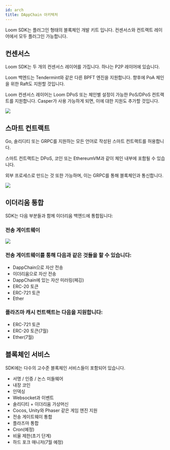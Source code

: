 ```yaml
---
id: arch
title: DAppChain 아키텍처
---
```

Loom SDK는 플러그인 형태의 블록체인 개발 키트 입니다. 컨센서스와 컨트랙트 레이어에서 모두 플러그인 가능합니다.

## 컨센서스

Loom SDK는 두 개의 컨센서스 레이어를 가집니다. 하나는 P2P 레이어에 있습니다.

Loom 백엔드는 Tendermint와 같은 다른 BPFT 엔진을 지원합니다. 향후에 PoA 체인을 위한 Raft도 지원할 것입니다.

Loom 컨센서스 레이어는 Loom DPoS 또는 체인별 설정이 가능한 PoS/DPoS 컨트랙트를 지원합니다. Casper가 사용 가능하게 되면, 이에 대한 지원도 추가할 것입니다.

![](/developers/img/loom-sdk-arch-overview.jpg)

## 스마트 컨트랙트

Go, 솔리디티 또는 GRPC를 지원하는 모든 언어로 작성된 스마트 컨트랙트를 허용합니다.

스마트 컨트랙트는 DPoS, 코인 또는 EthereumVM과 같이 체인 내부에 포함될 수 있습니다.

외부 프로세스로 만드는 것 또한 가능하며, 이는 GRPC를 통해 블록체인과 통신합니다.

![](/developers/img/loom-sdk-arch-contracts.jpg)

## 이더리움 통합

SDK는 다음 부분들과 함께 이더리움 백엔드에 통합됩니다:

### 전송 게이트웨이

![](/developers/img/loom-sdk-arch-plasma.jpg)

### 전송 게이트웨이를 통해 다음과 같은 것들을 할 수 있습니다:

* DappChain으로 자산 전송
* 이더리움으로 자산 전송
* DappChain에 있는 자산 미러링(페깅)
* ERC-20 토큰
* ERC-721 토큰
* Ether 

### 플라즈마 캐시 컨트랙트는 다음을 지원합니다:

* ERC-721 토큰
* ERC-20 토큰(7월)
* Ether(7월)

## 블록체인 서비스

SDK에는 다수의 고수준 블록체인 서비스들이 포함되어 있습니다.

* 서명 / 인증 / 논스 미들웨어
* 내장 코인
* 인덱싱
* Websocket과 이벤트
* 솔리디티 + 이더리움 가상머신
* Cocos, Unity와 Phaser 같은 게임 엔진 지원
* 전송 게이트웨이 통합
* 플라즈마 통합
* Cron(예정)
* 비율 제한(초기 단계)
* 하드 포크 매니저(7월 예정)